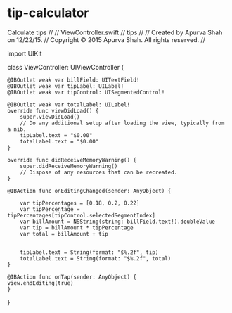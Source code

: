 # tip-calculator
Calculate tips
//
//  ViewController.swift
//  tips
//
//  Created by Apurva Shah on 12/22/15.
//  Copyright © 2015 Apurva Shah. All rights reserved.
//

import UIKit

class ViewController: UIViewController {

    @IBOutlet weak var billField: UITextField!
    @IBOutlet weak var tipLabel: UILabel!
    @IBOutlet weak var tipControl: UISegmentedControl!
    
    @IBOutlet weak var totalLabel: UILabel!
    override func viewDidLoad() {
        super.viewDidLoad()
        // Do any additional setup after loading the view, typically from a nib.
        tipLabel.text = "$0.00"
        totalLabel.text = "$0.00"
    }

    override func didReceiveMemoryWarning() {
        super.didReceiveMemoryWarning()
        // Dispose of any resources that can be recreated.
    }

    @IBAction func onEditingChanged(sender: AnyObject) {

        var tipPercentages = [0.18, 0.2, 0.22]
        var tipPercentage = tipPercentages[tipControl.selectedSegmentIndex]
        var billAmount = NSString(string: billField.text!).doubleValue
        var tip = billAmount * tipPercentage
        var total = billAmount + tip
        
        
        tipLabel.text = String(format: "$%.2f", tip)
        totalLabel.text = String(format: "$%.2f", total)
    }

    @IBAction func onTap(sender: AnyObject) {
    view.endEditing(true)
    }
}
